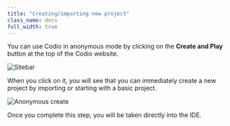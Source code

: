 ```yaml
---
title: "Creating/importing new project"
class_name: docs
full_width: true
---
```


You can use Codio in anonymous mode by clicking on the **Create and Play** button at the top of the Codio website.

![Sitebar](docs/sitebar-site.png)

When you click on it, you will see that you can immediately create a new project by importing or starting with a basic project.

![Anonymous create](docs/anon-create.png)


Once you complete this step, you will be taken directly into the IDE.



